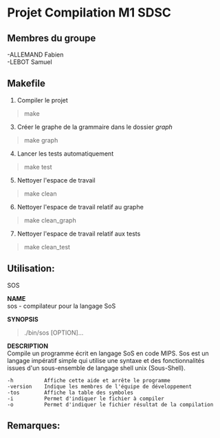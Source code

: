 # Projet Compilation M1 SDSC

## Membres du groupe

-ALLEMAND Fabien  
-LEBOT Samuel  

## Makefile

1. Compiler le projet
> make
3. Créer le graphe de la grammaire dans le dossier *graph*
> make graph
4. Lancer les tests automatiquement
> make test
5. Nettoyer l'espace de travail
> make clean
6. Nettoyer l'espace de travail relatif au graphe
> make clean_graph
7. Nettoyer l'espace de travail relatif aux tests
> make clean_test

## Utilisation:

SOS

**NAME**  
    sos - compilateur pour la langage SoS

**SYNOPSIS**   
>    ./bin/sos [OPTION]...  

**DESCRIPTION**  
    Compile un programme écrit en langage SoS en code MIPS. Sos est un langage impératif simple qui utilise une syntaxe et des fonctionnalités issues d'un sous-ensemble de langage shell unix (Sous-Shell).

    -h          Affiche cette aide et arrête le programme  
    -version    Indique les membres de l'équipe de développement  
    -tos        Affiche la table des symboles  
    -i          Permet d'indiquer le fichier à compiler  
    -o          Permet d'indiquer le fichier résultat de la compilation  

## Remarques: